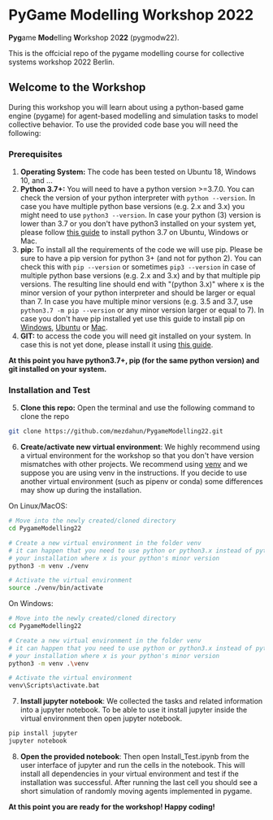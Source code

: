 # **PyGame Modelling Workshop 2022**

**Pyg**ame **Mod**elling **W**orkshop 20**22** (pygmodw22).

This is the offcicial repo of the pygame modelling course for collective systems workshop 2022 Berlin.

## Welcome to the Workshop
During this workshop you will learn about using a python-based game engine (pygame) for agent-based modelling and simulation tasks to model collective behavior.
To use the provided code base you will need the following:

### Prerequisites
1. **Operating System:** The code has been tested on Ubuntu 18, Windows 10, and ...
2. **Python 3.7+:** You will need to have a python version >=3.7.0. You can check the version of your python interpreter with `python --version`. In case you have multiple python base versions (e.g. 2.x and 3.x) you might need to use `python3 --version`. In case your python (3) version is lower than 3.7 or you don't have python3 installed on your system yet, please follow [this guide](https://www.geeksforgeeks.org/download-and-install-python-3-latest-version/) to install python 3.7 on Ubuntu, Windows or Mac.
3. **pip:** To install all the requirements of the code we will use pip. Please be sure to have a pip version for python 3+ (and not for python 2). You can check this with `pip --version` or sometimes `pip3 --version` in case of multiple python base versions (e.g. 2.x and 3.x) and by that multiple pip versions. The resulting line should end with "(python 3.x)" where x is the minor version of your python interpreter and should be larger or equal than 7. In case you have multiple minor versions (e.g. 3.5 and 3.7, use `python3.7 -m pip --version` or any minor version larger or equal to 7). In case you don't have pip installed yet use this guide to install pip on [Windows](https://www.liquidweb.com/kb/install-pip-windows/), [Ubuntu](https://www.odoo.com/forum/help-1/how-to-install-pip-in-python-3-on-ubuntu-18-04-167715) or [Mac](https://www.geeksforgeeks.org/download-and-install-python-3-latest-version/#macos).
4. **GIT:** to access the code you will need git installed on your system. In case this is not yet done, please install it using [this guide](https://github.com/git-guides/install-git).

**At this point you have python3.7+, pip (for the same python version) and git installed on your system.**

### Installation and Test
5. **Clone this repo:** Open the terminal and use the following command to clone the repo 
  
```bash
git clone https://github.com/mezdahun/PygameModelling22.git
```
  
6. **Create/activate new virtual environment**: We highly recommend using a virtual environment for the workshop so that you don't have version mismatches with other projects. We recommend using [venv](https://docs.python.org/3/library/venv.html) and we suppose you are using venv in the instructions. If you decide to use another virtual environment (such as pipenv or conda) some differences may show up during the installation.

On Linux/MacOS:
```bash
# Move into the newly created/cloned directory
cd PygameModelling22

# Create a new virtual environment in the folder venv
# it can happen that you need to use python or python3.x instead of python3 according to
# your installation where x is your python's minor version
python3 -m venv ./venv

# Activate the virtual environment
source ./venv/bin/activate
```
On Windows:
```bash
# Move into the newly created/cloned directory
cd PygameModelling22

# Create a new virtual environment in the folder venv
# it can happen that you need to use python or python3.x instead of python3 according to
# your installation where x is your python's minor version
python3 -m venv .\venv

# Activate the virtual environment
venv\Scripts\activate.bat
```

7. **Install jupyter notebook**: We collected the tasks and related information into a jupyter notebook. To be able to use it install jupyter inside the virtual environment then open jupyter notebook.

```bash
pip install jupyter
jupyter notebook
```

8. **Open the provided notebook**: Then open Install_Test.ipynb from the user interface of jupyter and run the cells in the notebook. This will install all dependencies in your virtual environment and test if the installation was successful. After running the last cell you should see a short simulation of randomly moving agents implemented in pygame.

**At this point you are ready for the workshop! Happy coding!**
